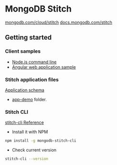 # MongoDB Stitch

[mongodb.com/cloud/stitch](https://www.mongodb.com/cloud/stitch) [docs.mongodb.com/stitch](https://docs.mongodb.com/stitch/)

## Getting started

### Client samples

- [Node.js command line](./client/nodejs/README.md)
- [Angular web application sample](./ng-stitch-example)

### Stitch application files

[Application schema](https://docs.mongodb.com/stitch/import-export/application-schema/)

- [app-demo](./app-demo) folder.

### Stitch CLI

[stitch-cli Reference](https://docs.mongodb.com/stitch/import-export/stitch-cli-reference/)

- Install it with NPM

```bash
npm install -g mongodb-stitch-cli
```

- Check current version

```bash
stitch-cli --version
```
